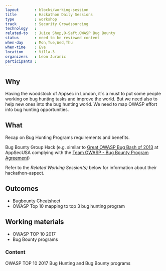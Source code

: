 ```yaml
---
layout       : blocks/working-session
title        : Hackathon Daily Sessions
type         : workshop
track        : Security Crowdsourcing
technology   :
related-to   : Juice Shop,O-Saft,OWASP Bug Bounty
status       : need to be reviewed content
when-day     : Mon,Tue,Wed,Thu
when-time    : Eve
location     : Villa-3
organizers   : Leon Juranic
participants :
---
```


## Why

Having the woodstock of Appsec in London, it´s a must to put some people working on bug hunting tasks and improve the world. But we need also to help new ones into the bug hunting world. We need to map OWASP effort into bug hunting opportunities.

## What

Recap on Bug Hunting Programs requirements and benefits.

Bug Bounty Group Hack (e.g. similar to [Great OWASP Bug Bash of 2013](http://2013.appsecusa.org/2013/activities/bug-bounty-group-hack/index.html) at AppSecUSA complying with the [Team OWASP - Bug Bounty Program Agreement](https://docs.google.com/document/d/1rRZ--hH417l1RiIzsXY8PAOjnjEo4fBRZSL-t4U-uJA/edit))

Refer to the _Related Working Session(s)_ below for information about their hackathon-aspect.

## Outcomes 

- Bugbounty Cheatsheet
- OWASP Top 10 mapping to top 3 bug hunting program

## Working materials

- OWASP TOP 10 2017
- Bug Bounty programs

### Content

OWASP TOP 10 2017
Bug Hunting and Bug Bounty programs
